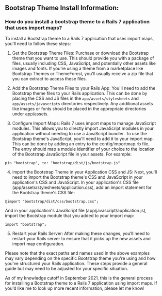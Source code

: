 ## Bootstrap Theme Install Information:

### How do you install a bootstrap theme to a Rails 7 application that uses import maps?

To install a Bootstrap theme to a Rails 7 application that uses import maps, you'll need to follow these steps:

1. Get the Bootstrap Theme Files: Purchase or download the Bootstrap theme that you want to use. This should provide you with a package of files, usually including CSS, JavaScript, and potentially other assets like images and fonts. If you're using a theme from a marketplace like Bootstrap Themes or ThemeForest, you'll usually receive a zip file that you can extract to access these files.

2. Add the Bootstrap Theme Files to your Rails App: You'll need to add the Bootstrap theme files to your Rails application. This can be done by placing the CSS and JS files in the ```app/assets/stylesheets``` and ```app/assets/javascripts``` directories respectively. Any additional assets like images or fonts should be placed in the appropriate directories under app/assets.

3. Configure Import Maps: Rails 7 uses import maps to manage JavaScript modules. This allows you to directly import JavaScript modules in your application without needing to use a JavaScript bundler. To use the Bootstrap theme's JavaScript, you'll need to add it to your import map. This can be done by adding an entry to the config/importmap.rb file. The entry should map a module identifier of your choice to the location of the Bootstrap JavaScript file in your assets. For example:

```
pin "bootstrap", to: "bootstrap/dist/js/bootstrap.js"
```

4. Import the Bootstrap Theme in your Application CSS and JS: Next, you'll need to import the Bootstrap theme's CSS and JavaScript in your application's CSS and JavaScript. In your application's CSS file (app/assets/stylesheets/application.css), add an import statement for the Bootstrap theme's CSS file:
```
@import "bootstrap/dist/css/bootstrap.css";
```

And in your application's JavaScript file (app/javascript/application.js), import the Bootstrap module that you added to your import map:

```
import "bootstrap";
```
5. Restart your Rails Server: After making these changes, you'll need to restart your Rails server to ensure that it picks up the new assets and import map configuration.

Please note that the exact paths and names used in the above examples may vary depending on the specific Bootstrap theme you're using and how you've structured your Rails application. These steps provide a general guide but may need to be adjusted for your specific situation.

As of my knowledge cutoff in September 2021, this is the general process for installing a Bootstrap theme to a Rails 7 application using import maps. If you'd like me to look up more recent information, please let me know!